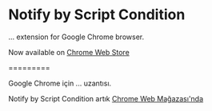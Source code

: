 Notify by Script Condition
===================

... extension for Google Chrome browser.

Now available on [Chrome Web Store]()

=========

Google Chrome için ... uzantısı.

Notify by Script Condition artık [Chrome Web Mağazası'nda]()
